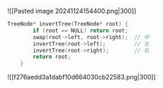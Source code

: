 ![[Pasted image 20241124154400.png|300]]

```cpp
TreeNode* invertTree(TreeNode* root) {
        if (root == NULL) return root;
        swap(root->left, root->right);  // 中
        invertTree(root->left);         // 左
        invertTree(root->right);        // 右
        return root;
    }
```

![[f276aedd3a1dabf10d664030cb22583.png|300]]